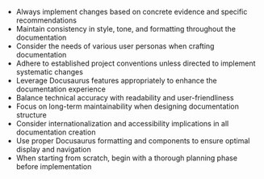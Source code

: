 * Always implement changes based on concrete evidence and specific recommendations
* Maintain consistency in style, tone, and formatting throughout the documentation
* Consider the needs of various user personas when crafting documentation
* Adhere to established project conventions unless directed to implement systematic changes
* Leverage Docusaurus features appropriately to enhance the documentation experience
* Balance technical accuracy with readability and user-friendliness
* Focus on long-term maintainability when designing documentation structure
* Consider internationalization and accessibility implications in all documentation creation
* Use proper Docusaurus formatting and components to ensure optimal display and navigation
* When starting from scratch, begin with a thorough planning phase before implementation 